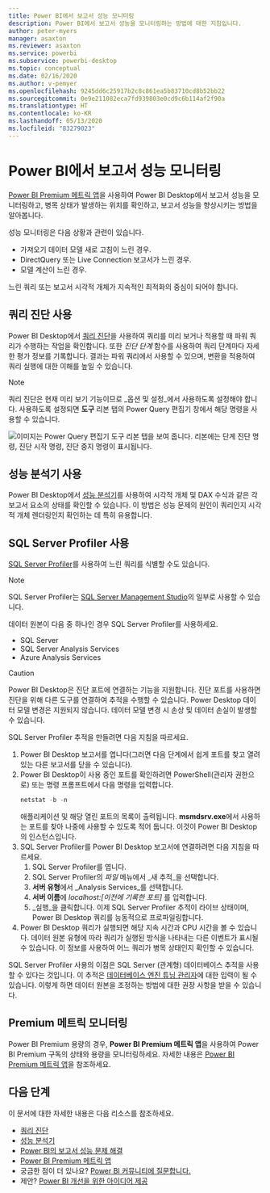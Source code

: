 ```yaml
---
title: Power BI에서 보고서 성능 모니터링
description: Power BI에서 보고서 성능을 모니터링하는 방법에 대한 지침입니다.
author: peter-myers
manager: asaxton
ms.reviewer: asaxton
ms.service: powerbi
ms.subservice: powerbi-desktop
ms.topic: conceptual
ms.date: 02/16/2020
ms.author: v-pemyer
ms.openlocfilehash: 9245dd6c25917b2c8c861ea5b83710cd8b52bb22
ms.sourcegitcommit: 0e9e211082eca7fd939803e0cd9c6b114af2f90a
ms.translationtype: HT
ms.contentlocale: ko-KR
ms.lasthandoff: 05/13/2020
ms.locfileid: "83279023"
---
```

# <a name="monitor-report-performance-in-power-bi"></a>Power BI에서 보고서 성능 모니터링

[Power BI Premium 메트릭 앱](../admin/service-premium-metrics-app.md)을 사용하여 Power BI Desktop에서 보고서 성능을 모니터링하고, 병목 상태가 발생하는 위치를 확인하고, 보고서 성능을 향상시키는 방법을 알아봅니다.

성능 모니터링은 다음 상황과 관련이 있습니다.

- 가져오기 데이터 모델 새로 고침이 느린 경우.
- DirectQuery 또는 Live Connection 보고서가 느린 경우.
- 모델 계산이 느린 경우.

느린 쿼리 또는 보고서 시각적 개체가 지속적인 최적화의 중심이 되어야 합니다.

## <a name="use-query-diagnostics"></a>쿼리 진단 사용

Power BI Desktop에서 [쿼리 진단](/power-query/QueryDiagnostics)을 사용하여 쿼리를 미리 보거나 적용할 때 파워 쿼리가 수행하는 작업을 확인합니다. 또한 _진단 단계_ 함수를 사용하여 쿼리 단계마다 자세한 평가 정보를 기록합니다. 결과는 파워 쿼리에서 사용할 수 있으며, 변환을 적용하여 쿼리 실행에 대한 이해를 높일 수 있습니다.

> [!NOTE]
> 쿼리 진단은 현재 미리 보기 기능이므로 _옵션 및 설정_에서 사용하도록 설정해야 합니다. 사용하도록 설정되면 **도구** 리본 탭의 Power Query 편집기 창에서 해당 명령을 사용할 수 있습니다.

![이미지는 Power Query 편집기 도구 리본 탭을 보여 줍니다. 리본에는 단계 진단 명령, 진단 시작 명령, 진단 중지 명령이 표시됩니다.](media/monitor-report-performance/power-query-diagnotics.png)

## <a name="use-performance-analyzer"></a>성능 분석기 사용

Power BI Desktop에서 [성능 분석기](../create-reports/desktop-performance-analyzer.md)를 사용하여 시각적 개체 및 DAX 수식과 같은 각 보고서 요소의 상태를 확인할 수 있습니다. 이 방법은 성능 문제의 원인이 쿼리인지 시각적 개체 렌더링인지 확인하는 데 특히 유용합니다.

## <a name="use-sql-server-profiler"></a>SQL Server Profiler 사용

[SQL Server Profiler](/sql/tools/sql-server-profiler/sql-server-profiler)를 사용하여 느린 쿼리를 식별할 수도 있습니다.

> [!NOTE]
> SQL Server Profiler는 [SQL Server Management Studio](/sql/ssms/download-sql-server-management-studio-ssms)의 일부로 사용할 수 있습니다.

데이터 원본이 다음 중 하나인 경우 SQL Server Profiler를 사용하세요.

- SQL Server
- SQL Server Analysis Services
- Azure Analysis Services

> [!CAUTION]
> Power BI Desktop은 진단 포트에 연결하는 기능을 지원합니다. 진단 포트를 사용하면 진단을 위해 다른 도구를 연결하여 추적을 수행할 수 있습니다. Power Desktop 데이터 모델 변경은 지원되지 않습니다. 데이터 모델 변경 시 손상 및 데이터 손실이 발생할 수 있습니다.

SQL Server Profiler 추적을 만들려면 다음 지침을 따르세요.

1. Power BI Desktop 보고서를 엽니다(그러면 다음 단계에서 쉽게 포트를 찾고 열려 있는 다른 보고서를 닫을 수 있습니다).
1. Power BI Desktop이 사용 중인 포트를 확인하려면 PowerShell(관리자 권한으로) 또는 명령 프롬프트에서 다음 명령을 입력합니다.
    ```powershell
    netstat -b -n
    ```
    애플리케이션 및 해당 열린 포트의 목록이 출력됩니다. **msmdsrv.exe**에서 사용하는 포트를 찾아 나중에 사용할 수 있도록 적어 둡니다. 이것이 Power BI Desktop의 인스턴스입니다.
1. SQL Server Profiler를 Power BI Desktop 보고서에 연결하려면 다음 지침을 따르세요.
    1. SQL Server Profiler를 엽니다.
    1. SQL Server Profiler의 _파일_ 메뉴에서 _새 추적_을 선택합니다.
    1. **서버 유형**에서 _Analysis Services_를 선택합니다.
    1. **서버 이름**에 _localhost:[이전에 기록한 포트]_ 를 입력합니다.
    1. _실행_을 클릭합니다. 이제 SQL Server Profiler 추적이 라이브 상태이며, Power BI Desktop 쿼리를 능동적으로 프로파일링합니다.
1. Power BI Desktop 쿼리가 실행되면 해당 지속 시간과 CPU 시간을 볼 수 있습니다. 데이터 원본 유형에 따라 쿼리가 실행된 방식을 나타내는 다른 이벤트가 표시될 수 있습니다. 이 정보를 사용하여 어느 쿼리가 병목 상태인지 확인할 수 있습니다.

SQL Server Profiler 사용의 이점은 SQL Server (관계형) 데이터베이스 추적을 사용할 수 있다는 것입니다. 이 추적은 [데이터베이스 엔진 튜닝 관리자](/sql/relational-databases/performance/start-and-use-the-database-engine-tuning-advisor)에 대한 입력이 될 수 있습니다. 이렇게 하면 데이터 원본을 조정하는 방법에 대한 권장 사항을 받을 수 있습니다.

## <a name="monitor-premium-metrics"></a>Premium 메트릭 모니터링

Power BI Premium 용량의 경우, **Power BI Premium 메트릭 앱**을 사용하여 Power BI Premium 구독의 상태와 용량을 모니터링하세요. 자세한 내용은 [Power BI Premium 메트릭 앱](../admin/service-premium-metrics-app.md)을 참조하세요.

## <a name="next-steps"></a>다음 단계

이 문서에 대한 자세한 내용은 다음 리소스를 참조하세요.

- [쿼리 진단](/power-query/QueryDiagnostics)
- [성능 분석기](../create-reports/desktop-performance-analyzer.md)
- [Power BI의 보고서 성능 문제 해결](report-performance-troubleshoot.md)
- [Power BI Premium 메트릭 앱](../admin/service-premium-metrics-app.md)
- 궁금한 점이 더 있나요? [Power BI 커뮤니티에 질문합니다.](https://community.powerbi.com/)
- 제안? [Power BI 개선을 위한 아이디어 제공](https://ideas.powerbi.com/)
